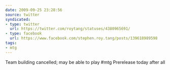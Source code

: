 ```yaml
---
date: 2009-09-25 23:28:56
source: twitter
syndicated:
- type: twitter
  url: https://twitter.com/roytang/statuses/4380965691/
- type: facebook
  url: https://www.facebook.com/stephen.roy.tang/posts/139618989598
tags:
- mtg
---
```


Team building cancelled; may be able to play #mtg Prerelease today after all